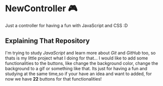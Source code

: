 # NewController :video_game:
Just a controller for having a fun with JavaScript and CSS :D

## Explaining That Repository 

I'm trying to study *JavaScript* and learn more about *Git* and *GitHub* too, so thats is my little project what I doing for that...
I would like to add some functionalities to the buttons, like change the background color, change the background to a gif or something like that. Its just for having a fun and studying at the same time,so if your have an idea and want to added, for now we have **22** buttons for that functionalities!
